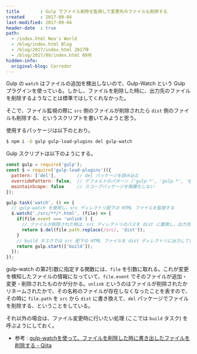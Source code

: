 ```yaml
---
title        : Gulp でファイル削除を監視して変更先のファイルも削除する
created      : 2017-09-04
last-modified: 2017-09-04
header-date  : true
path:
  - /index.html Neo's World
  - /blog/index.html Blog
  - /blog/2017/index.html 2017年
  - /blog/2017/09/index.html 09月
hidden-info:
  original-blog: Corredor
---
```


Gulp の `watch` はファイルの追加を検出しないので、Gulp-Watch という Gulp プラグインを使っている。しかし、ファイルを削除した時に、出力先のファイルを削除するようなことは標準ではしてくれなかった。

そこで、ファイル監視の際に `src` 側のファイルが削除されたら `dist` 側のファイルも削除する、というスクリプトを書いてみようと思う。

使用するパッケージは以下のとおり。

```bash
$ npm i -D gulp gulp-load-plugins del gulp-watch
```

Gulp スクリプトは以下のようにする。

```javascript
const gulp = require('gulp');
const $ = require('gulp-load-plugins')({
  pattern: ['del'],        // del パッケージを読み込む
  overridePattern: false,  // デフォルトのパターン ('gulp-*', 'gulp.*', '@*/gulp{-,.}*') を残す
  maintainScope: false     // スコープパッケージを階層化しない
});

gulp.task('watch', () => {
  // gulp-watch を使用し、src ディレクトリ配下の HTML ファイルを監視する
  $.watch('./src/**/*.html', (file) => {
    if(file.event === 'unlink') {
      // ファイルが削除された時は、src ディレクトリのパスを dist に置換し、出力先ファイルを削除する
      return $.del(file.path.replace(/src/, 'dist'));
    }
    // build タスクでは src 配下の HTML ファイルを dist ディレクトリに出力しているテイ
    return gulp.start(['build']);
  });
});
```

gulp-watch の第2引数に指定する関数には、`file` を引数に取れる。これが変更を検知したファイルの情報になっていて、`file.event` でそのファイルが追加・変更・削除されたものかが分かる。`unlink` というのはファイルが削除されたかリネームされたかで、その名称のファイルが存在しなくなったことを表すので、その時に `file.path` を `src` から `dist` に書き換えて、`del` パッケージでファイルを削除する、ということをしている。

それ以外の場合は、ファイル変更時に行いたい処理 (ここでは `build` タスク) を呼ぶようにしておく。

- 参考 : [gulp-watchを使って、ファイルを削除した時に書き出したファイルを削除する - Qiita](http://qiita.com/shigemaruu/items/136afb7756ebe59c027d)
